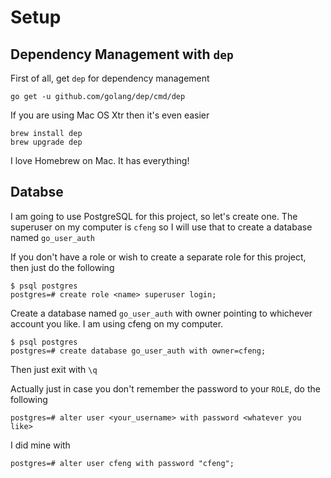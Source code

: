 # Setup
## Dependency Management with `dep`
First of all, get `dep` for dependency management

```
go get -u github.com/golang/dep/cmd/dep
```

If you are using Mac OS Xtr then it's even easier

```
brew install dep 
brew upgrade dep
```

I love Homebrew on Mac. It has everything!

## Databse
I am going to use PostgreSQL for this project, so let's create one. The superuser on my computer is `cfeng` so I will use 
that to create a database named `go_user_auth`

If you don't have a role or wish to create a separate role for this project, then just do the following
```
$ psql postgres
postgres=# create role <name> superuser login;
```

Create a database named `go_user_auth` with owner pointing to whichever account you like. I am using cfeng on my computer.
```
$ psql postgres
postgres=# create database go_user_auth with owner=cfeng;
```


Then just exit with `\q`

Actually just in case you don't remember the password to your `ROLE`, do the following
```
postgres=# alter user <your_username> with password <whatever you like>
```

I did mine with
```
postgres=# alter user cfeng with password "cfeng";
```



